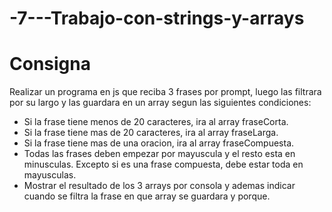 # -7---Trabajo-con-strings-y-arrays
# Consigna

Realizar un programa en js que reciba 3 frases por prompt, luego las filtrara por su largo y las guardara en un array segun las siguientes condiciones:

- Si la frase tiene menos de 20 caracteres, ira al array fraseCorta.
- Si la frase tiene mas de 20 caracteres, ira al array fraseLarga.
- Si la frase tiene mas de una oracion, ira al array fraseCompuesta.
- Todas las frases deben empezar por mayuscula y el resto esta en minusculas. Excepto si es una frase compuesta, debe estar toda en mayusculas.
- Mostrar el resultado de los 3 arrays por consola y ademas indicar cuando se filtra la frase en que array se guardara y porque.
